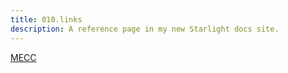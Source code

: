 ```yaml
---
title: 010.links
description: A reference page in my new Starlight docs site.
---
```




<a href="https://en.wikipedia.org/wiki/MECC/"> MECC </a>